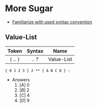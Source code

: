 # More Sugar

- [Familiarize with used syntax convention](syntax-convention.md)

## Value-List

| Token      | Syntax   | Name       |
| :--------: | :------: | :--------: |
| `{` .. `}` | _.._ _?_ | Value-List |

```minimaL
{ 0 1 2 3 } 2 ** { A B C D } :
```

- Answers
  1. [_A_] 0
  2. [_B_] 2
  3. [_C_] 4
  4. [_D_] 9
